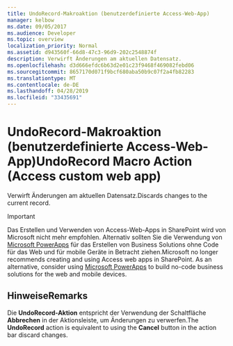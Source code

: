 ```yaml
---
title: UndoRecord-Makroaktion (benutzerdefinierte Access-Web-App)
manager: kelbow
ms.date: 09/05/2017
ms.audience: Developer
ms.topic: overview
localization_priority: Normal
ms.assetid: d943560f-66d8-47c3-96d9-202c2548874f
description: Verwirft Änderungen am aktuellen Datensatz.
ms.openlocfilehash: d3d666efdc6b63d2e01c23f9468f469082febd06
ms.sourcegitcommit: 8657170d071f9bcf680aba50b9c07f2a4fb82283
ms.translationtype: MT
ms.contentlocale: de-DE
ms.lasthandoff: 04/28/2019
ms.locfileid: "33435691"
---
```

# <a name="undorecord-macro-action-access-custom-web-app"></a><span data-ttu-id="585b8-103">UndoRecord-Makroaktion (benutzerdefinierte Access-Web-App)</span><span class="sxs-lookup"><span data-stu-id="585b8-103">UndoRecord Macro Action (Access custom web app)</span></span>

<span data-ttu-id="585b8-104">Verwirft Änderungen am aktuellen Datensatz.</span><span class="sxs-lookup"><span data-stu-id="585b8-104">Discards changes to the current record.</span></span>
  
> [!IMPORTANT]
> <span data-ttu-id="585b8-p101">Das Erstellen und Verwenden von Access-Web-Apps in SharePoint wird von Microsoft nicht mehr empfohlen. Alternativ sollten Sie die Verwendung von [Microsoft PowerApps](https://powerapps.microsoft.com/en-us/) für das Erstellen von Business Solutions ohne Code für das Web und für mobile Geräte in Betracht ziehen.</span><span class="sxs-lookup"><span data-stu-id="585b8-p101">Microsoft no longer recommends creating and using Access web apps in SharePoint. As an alternative, consider using [Microsoft PowerApps](https://powerapps.microsoft.com/en-us/) to build no-code business solutions for the web and mobile devices.</span></span> 
  
## <a name="remarks"></a><span data-ttu-id="585b8-107">Hinweise</span><span class="sxs-lookup"><span data-stu-id="585b8-107">Remarks</span></span>

<span data-ttu-id="585b8-108">Die **UndoRecord-Aktion** entspricht der Verwendung der Schaltfläche **Abbrechen** in der Aktionsleiste, um Änderungen zu verwerfen.</span><span class="sxs-lookup"><span data-stu-id="585b8-108">The **UndoRecord** action is equivalent to using the **Cancel** button in the action bar discard changes.</span></span> 
  

